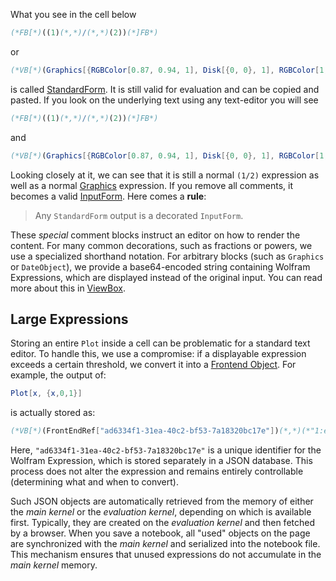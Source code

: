 What you see in the cell below

```mathematica @
(*FB[*)((1)(*,*)/(*,*)(2))(*]FB*)
```

or

```mathematica @
(*VB[*)(Graphics[{RGBColor[0.87, 0.94, 1], Disk[{0, 0}, 1], RGBColor[1, 0.5, 0.5], Disk[{0, 0}, 0.6]}])(*,*)(*"1:eJxTTMoPSmNkYGAoZgESHvk5KRAeB5BwL0osyMhMLk5jgcn7ZBaXpDHD5IPcnZzzc/KLiq4vLrDluv7avkhknfvDKpF39pkgM9KYYNpcMouzETyQIZlAmgFCgJVimAkWLmIAgwf2cAZxZhYZg8FjewCvfy0F"*)(*]VB*)
```

is called [StandardForm](frontend/Reference/Formatting/StandardForm.md). It is still valid for evaluation and can be copied and pasted. If you look on the underlying text using any text-editor you will see

```mathematica
(*FB[*)((1)(*,*)/(*,*)(2))(*]FB*)
```

and 

```mathematica
(*VB[*)(Graphics[{RGBColor[0.87, 0.94, 1], Disk[{0, 0}, 1], RGBColor[1, 0.5, 0.5], Disk[{0, 0}, 0.6]}])(*,*)(*"1:eJxTTMoPSmNkYGAoZgESHvk5KRAeB5BwL0osyMhMLk5jgcn7ZBaXpDHD5IPcnZzzc/KLiq4vLrDluv7avkhknfvDKpF39pkgM9KYYNpcMouzETyQIZlAmgFCgJVimAkWLmIAgwf2cAZxZhYZg8FjewCvfy0F"*)(*]VB*)
```

Looking closely at it, we can see that it is still a normal `(1/2)` expression as well as a normal [Graphics](frontend/Reference/Graphics/Graphics.md) expression. If you remove all comments, it becomes a valid [InputForm](frontend/Reference/Formatting/InputForm.md). Here comes a __rule__: 

> Any `StandardForm` output is a decorated `InputForm`.

These *special* comment blocks instruct an editor on how to render the content. For many common decorations, such as fractions or powers, we use a specialized shorthand notation. For arbitrary blocks (such as `Graphics` or `DateObject`), we provide a base64-encoded string containing Wolfram Expressions, which are displayed instead of the original input. You can read more about this in [ViewBox](frontend/Reference/Formatting/Low-level/ViewBox.md).

## Large Expressions
Storing an entire `Plot` inside a cell can be problematic for a standard text editor. To handle this, we use a compromise: if a displayable expression exceeds a certain threshold, we convert it into a [Frontend Object](frontend/Advanced/Frontend%20interpretation/Frontend%20Objects.md). For example, the output of:

```mathematica
Plot[x, {x,0,1}]
```

is actually stored as:

```mathematica
(*VB[*)(FrontEndRef["ad6334f1-31ea-40c2-bf53-7a18320bc17e"])(*,*)(*"1:eJxTTMoPSmNkYGAoZgESHvk5KRCeEJBwK8rPK3HNS3GtSE0uLUlMykkNVgEKJ6aYGRubpBnqGhumJuqaGCQb6SalmRrrmicaWhgbGSQlG5qnAgCDbBWK"*)(*]VB*)
```

Here, `"ad6334f1-31ea-40c2-bf53-7a18320bc17e"` is a unique identifier for the Wolfram Expression, which is stored separately in a JSON database. This process does not alter the expression and remains entirely controllable (determining what and when to convert). 

Such JSON objects are automatically retrieved from the memory of either the *main kernel* or the *evaluation kernel*, depending on which is available first. Typically, they are created on the *evaluation kernel* and then fetched by a browser. When you save a notebook, all "used" objects on the page are synchronized with the *main kernel* and serialized into the notebook file. This mechanism ensures that unused expressions do not accumulate in the *main kernel* memory.
